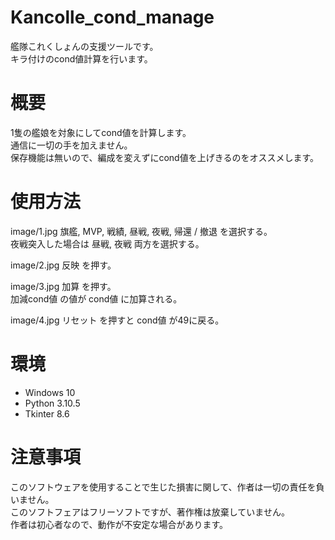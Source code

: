 # Kancolle_cond_manage
艦隊これくしょんの支援ツールです。<br>
キラ付けのcond値計算を行います。



# 概要
1隻の艦娘を対象にしてcond値を計算します。<br>
通信に一切の手を加えません。<br>
保存機能は無いので、編成を変えずにcond値を上げきるのをオススメします。



# 使用方法
image/1.jpg
旗艦, MVP, 戦績, 昼戦, 夜戦, 帰還 / 撤退 を選択する。<br>
夜戦突入した場合は 昼戦, 夜戦 両方を選択する。

image/2.jpg
反映 を押す。

image/3.jpg
加算 を押す。<br>
加減cond値 の値が cond値 に加算される。

image/4.jpg
リセット を押すと cond値 が49に戻る。



# 環境
- Windows 10
- Python 3.10.5
- Tkinter 8.6



# 注意事項
このソフトウェアを使用することで生じた損害に関して、作者は一切の責任を負いません。<br>
このソフトフェアはフリーソフトですが、著作権は放棄していません。<br>
作者は初心者なので、動作が不安定な場合があります。